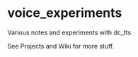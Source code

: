 # voice_experiments
Various notes and experiments with dc_tts

See Projects and Wiki for more stuff.
